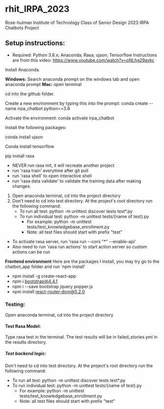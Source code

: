 # rhit_IRPA_2023

Rose-hulman Institute of Technology Class of Senior Design 2023 IRPA Chatbots Project

## Setup instructions:

- Required: Python 3.8.x; Anaconda; Rasa; ujson; Tensorflow
  Instructions are from this video: https://www.youtube.com/watch?v=oNLhg29aykc

Install Anaconda.

**Windows:** Search anaconda prompt on the windows tab and open anaconda prompt
**Mac:** open terminal

cd into the github folder.

Create a new environment by typing this into the prompt: conda create --name irpa_chatbot python==3.8

Activate the environment: conda activate irpa_chatbot

Install the following packages:

conda install ujson

Conda install tensorflow

pip install rasa

- NEVER run rasa init, it will recreate another project
- run 'rasa train' everytime after git pull
- run 'rasa shell' to open interactive shell
- run 'rasa data validate' to validate the training data after making changes.

1. Open anaconda terminal, cd into the project directory
2. Don't need to cd into test directory. At the project's root directory run the following command:
   - To run all test: python -m unittest discover tests test*.py
   - To run individual test: python -m unittest tests/{name of test}.py 
      - For example: python -m unittest tests/test_knowledgebase_enrollment.py
      - Note: all test files should start with prefix "test"
- To activate rasa server, run 'rasa run --cors "*" --enable-api'
- Also need to run 'rasa run actions' to start action server so custom actions can be run

**Frontend environment**
Here are the packages I install, you may try go to the chatbot_app folder and run 'npm install'
- npm install -g create-react-app
- npm i bootstrap@4.4.1
- npm i --save bootstrap jquery popper.js
- npm install react-router-dom@5.2.0


### Testing:
Open anaconda terminal, cd into the project directory
#### Test Rasa Model:
 Type rasa test in the terminal. The test results will be in failed_stories.yml in the results directory.
##### Test backend logic:
 Don't need to cd into test directory. At the project's root directory run the following command:
   - To run all test: python -m unittest discover tests test*.py
   - To run individual test: python -m unittest tests/{name of test}.py 
      - For example: python -m unittest tests/test_knowledgebase_enrollment.py
      - Note: all test files should start with prefix "test"

